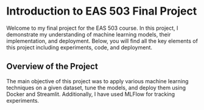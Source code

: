 # Introduction to EAS 503 Final Project

Welcome to my final project for the EAS 503 course. In this project, I demonstrate my understanding of machine learning models, their implementation, and deployment. Below, you will find all the key elements of this project including experiments, code, and deployment.

## Overview of the Project
The main objective of this project was to apply various machine learning techniques on a given dataset, tune the models, and deploy them using Docker and Streamlit. Additionally, I have used MLFlow for tracking experiments.


